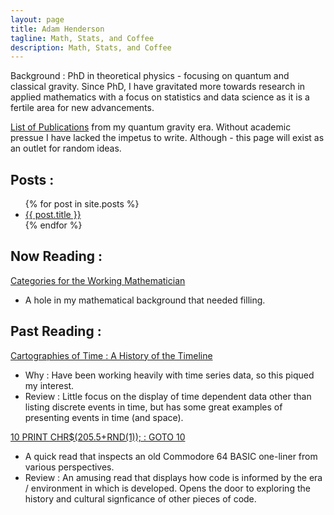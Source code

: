 ```yaml
---
layout: page
title: Adam Henderson
tagline: Math, Stats, and Coffee
description: Math, Stats, and Coffee
---
```


Background : PhD in theoretical physics - focusing on quantum and classical gravity. Since PhD, I have gravitated more towards research in applied mathematics with a focus on statistics and data science as it is a fertile area for new advancements. 

[List of Publications](http://inspirehep.net/author/profile/A.Henderson.1) from my quantum gravity era. Without academic pressue I have lacked the impetus to write. Although - this page will exist as an outlet for random ideas.

Posts : 
--------------

<ul>
  {% for post in site.posts %}
  <li class="post-title"><a href="{{ post.url }}">{{ post.title }}</a></li>
  {% endfor %}
</ul>

Now Reading : 
-------------

[Categories for the Working Mathematician](https://en.wikipedia.org/wiki/Categories_for_the_Working_Mathematician)
  * A hole in my mathematical background that needed filling.

Past Reading :
---------------

[Cartographies of Time : A History of the Timeline](https://www.amazon.com/Cartographies-Time-Timeline-Daniel-Rosenberg/dp/1616890584)
  * Why : Have been working heavily with time series data, so this piqued my interest.
  * Review : Little focus on the display of time dependent data other than listing discrete events in time, but has some great examples of presenting events in time (and space).

[10 PRINT CHR$(205.5+RND(1)); : GOTO 10](http://10print.org)
  * A quick read that inspects an old Commodore 64 BASIC one-liner from various perspectives.
  * Review : An amusing read that displays how code is informed by the era / environment in which is developed. Opens the door to exploring the history and cultural signficance of other pieces of code.